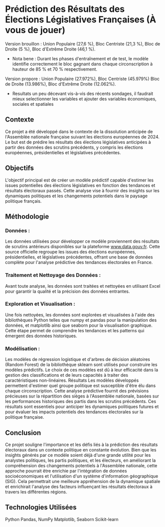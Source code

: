 # Prédiction des Résultats des Élections Législatives Françaises (À vous de jouer)
Version brouillon : Union Populaire (27,6 %), Bloc Centriste (21,3 %), Bloc de Droite (5 %), Bloc d'Extrême Droite (46,1 %).

- Nota bene : Durant les phases d'entraînement et de test, le modèle identifie correctement le bloc gagnant dans chaque circonscription à hauteur de 85 % et 70 % respectivement.


Version propore : Union Populaire (27.972%), Bloc Centriste (45.979%) Bloc de Droite (13.986%), Bloc d'Extrême Droite (12.062%).
- Resultats un peu décevant vis-à-vis des récents sondages, il faudrait mieux selectionner les variables et ajouter des variables économiques, sociales et spatiales

## Contexte
Ce projet a été développé dans le contexte de la dissolution anticipée de l'Assemblée nationale française suivant les élections européennes de 2024. Le but est de prédire les résultats des élections législatives anticipées à partir des données des scrutins précédents, y compris les élections européennes, présidentielles et législatives précédentes.

## Objectifs
L'objectif principal est de créer un modèle prédictif capable d'estimer les issues potentielles des élections législatives en fonction des tendances et résultats électoraux passés. Cette analyse vise à fournir des insights sur les dynamiques politiques et les changements potentiels dans le paysage politique français.

## Méthodologie
### Données : 
Les données utilisées pour développer ce modèle proviennent des résultats de scrutins antérieurs disponibles sur la plateforme www.data.gouv.fr. Cette source officielle regroupe les issues des élections européennes, présidentielles, et législatives précédentes, offrant une base de données complète pour l'analyse prédictive des tendances électorales en France.
### Traitement et Nettoyage des Données : 
Avant toute analyse, les données sont traitées et nettoyées en utilisant Excel pour garantir la qualité et la précision des données entrantes.
### Exploration et Visualisation : 
Une fois nettoyées, les données sont explorées et visualisées à l'aide des bibliothèques Python telles que numpy et pandas pour la manipulation des données, et matplotlib ainsi que seaborn pour la visualisation graphique. Cette étape permet de comprendre les tendances et les patterns qui émergent des données historiques.
### Modélisation : 
Les modèles de régression logistique et d'arbres de décision aléatoires (Random Forest) de la bibliothèque sklearn sont utilisés pour construire les modèles prédictifs. Le choix de ces modèles est dû à leur efficacité dans la gestion des classifications et de leurs capacités à traiter des caractéristiques non-linéaires.
Résultats
Les modèles développés permettent d'estimer quel groupe politique est susceptible d'être élu dans chaque circonscription. Cette analyse prédictive fournit des prévisions précieuses sur la répartition des sièges à l'Assemblée nationale, basées sur les performances historiques des partis dans les scrutins précédents. Ces résultats sont essentiels pour anticiper les dynamiques politiques futures et pour évaluer les impacts potentiels des tendances électorales sur la politique française.

## Conclusion
Ce projet souligne l'importance et les défis liés à la prédiction des résultats électoraux dans un contexte politique en constante évolution. Bien que les insights générés par ce modèle soient déjà d'une grande utilité pour les analystes politiques, les partis politiques, et les électeurs, en améliorant la compréhension des changements potentiels à l'Assemblée nationale, cette approche pourrait être enrichie par l'intégration de données socioéconomiques et l'utilisation d'un système d'information géographique (SIG). Cela permettrait une meilleure appréhension de la dynamique spatiale et enrichirait l'analyse des facteurs influençant les résultats électoraux à travers les différentes régions.

## Technologies Utilisées
Python
Pandas, NumPy
Matplotlib, Seaborn
Scikit-learn
